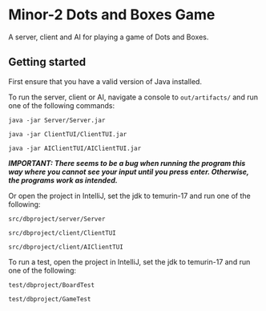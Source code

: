 # Minor-2 Dots and Boxes Game

A server, client and AI for playing a game of Dots and Boxes.

## Getting started

First ensure that you have a valid version of Java installed.

To run the server, client or AI, navigate a console to `out/artifacts/`
and run one of the following commands:

`java -jar Server/Server.jar`

`java -jar ClientTUI/ClientTUI.jar`

`java -jar AIClientTUI/AIClientTUI.jar`

***IMPORTANT: There seems to be a bug when running the program this way where you cannot see your input
until you press enter. Otherwise, the programs work as intended.***

Or open the project in IntelliJ, set the jdk to temurin-17 and run one of the following:

`src/dbproject/server/Server`

`src/dbproject/client/ClientTUI`

`src/dbproject/client/AIClientTUI`

To run a test, open the project in IntelliJ, set the jdk to temurin-17 and run one of the following:

`test/dbproject/BoardTest`

`test/dbproject/GameTest`